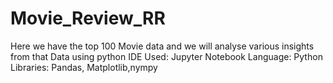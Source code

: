 # Movie_Review_RR
Here we have the top 100 Movie data and we will analyse various insights from that Data using python
IDE Used: Jupyter Notebook
Language: Python
Libraries: Pandas, Matplotlib,nympy
